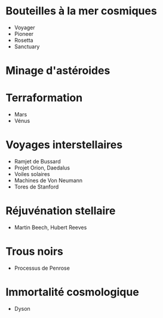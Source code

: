 
# Bouteilles à la mer cosmiques

- Voyager
- Pioneer
- Rosetta
- Sanctuary

# Minage d'astéroides

# Terraformation

- Mars
- Vénus

# Voyages interstellaires

- Ramjet de Bussard
- Projet Orion, Daedalus
- Voiles solaires
- Machines de Von Neumann
- Tores de Stanford

# Réjuvénation stellaire

- Martin Beech, Hubert Reeves

# Trous noirs

- Processus de Penrose

# Immortalité cosmologique

- Dyson

